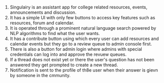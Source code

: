 1. Singulairy is an assistant app for college related resources, events, announcements and discussion. 
2. It has a simple UI with only few buttons to access key features such as resources, forum and calendar.
3. It is operated through a prominent natural language search powered by NLP algorithms to find what the user wants.
4. It has a contribute button using which every user can add resources and calendar events but they go to a review queue to admin console first.
5. There is also a button for admin login where admins with special credentials can log into and approve the revuew queues.
6. If a thread does not exist yet or there the user's question has not been answered they get prompted to create a new thread.
7. Notification is sent to the profile of th8e user when their answer is gievn by someone in the cmmunity.
